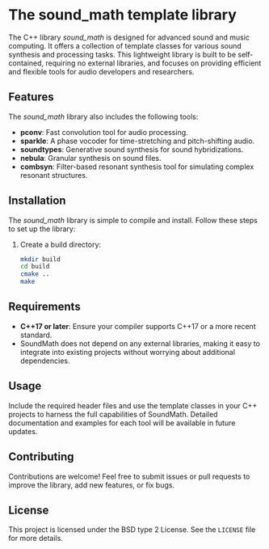 # The sound_math template library

The C++ library *sound_math* is designed for advanced sound and music computing. It offers a collection of template classes for various sound synthesis and processing tasks. This lightweight library is built to be self-contained, requiring no external libraries, and focuses on providing efficient and flexible tools for audio developers and researchers.

## Features

The *sound_math* library also includes the following tools:

- **pconv**: Fast convolution tool for audio processing.
- **sparkle**: A phase vocoder for time-stretching and pitch-shifting audio.
- **soundtypes**: Generative sound synthesis for sound hybridizations.
- **nebula**: Granular synthesis on sound files.
- **combsyn**: Filter-based resonant synthesis tool for simulating complex resonant structures.

## Installation

The *sound_math* library is simple to compile and install. Follow these steps to set up the library:

1. Create a build directory:
   ```bash
   mkdir build
   cd build
   cmake ..
   make


## Requirements

- **C++17 or later**: Ensure your compiler supports C++17 or a more recent standard.
- SoundMath does not depend on any external libraries, making it easy to integrate into existing projects without worrying about additional dependencies.

## Usage

Include the required header files and use the template classes in your C++ projects to harness the full capabilities of SoundMath. Detailed documentation and examples for each tool will be available in future updates.

## Contributing

Contributions are welcome! Feel free to submit issues or pull requests to improve the library, add new features, or fix bugs.

## License

This project is licensed under the BSD type 2 License. See the `LICENSE` file for more details.


